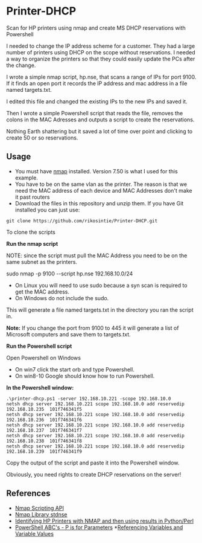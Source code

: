 # Printer-DHCP
Scan for HP printers using nmap and create MS DHCP reservations with Powershell

I needed to change the IP address scheme for a customer. They had a large number of printers using DHCP on the scope without reservations. I needed a way to organize the printers so that they could easily update the PCs after the change.

I wrote a simple nmap script, hp.nse, that scans a range of IPs for port 9100. If it finds an open port it records the IP address and mac address in a file named targets.txt.

I edited this file and changed the existing IPs to the new IPs and saved it.

Then I wrote a simple Powershell script that reads the file, removes the colons in the MAC Adresses and outputs a script to create the reservations.

Nothing Earth shattering but it saved a lot of time over point and clicking to create 50 or so reservations.

## Usage

* You must have [nmap](https://nmap.org/download.html) installed. Version 7.50 is what I used for this example.
* You have to be on the same vlan as the printer. The reason is that we need the MAC address of each device and MAC Addresses don't make it past routers
* Download the files in this repository and unzip them. If you have Git installed you can just use: 
```
git clone https://github.com/rikosintie/Printer-DHCP.git
```
To clone the scripts

**Run the nmap script**

NOTE: since the script must pull the MAC Address you need to be on the same subnet as the printers.

sudo nmap -p 9100 --script hp.nse 192.168.10.0/24

* On Linux you will need to use sudo because a syn scan is required to get the MAC address.
* On Windows do not include the sudo.

This will generate a file named targets.txt in the directory you ran the script in.

**Note:**
If you change the port from 9100 to 445 it will generate a list of Microsoft computers and save them to targets.txt.




**Run the Powershell script**

Open Powershell on Windows
* On win7 click the start orb and type Powershell. 
* On win8-10 Google should know how to run Powershell.

**In the Powershell window:**
```
.\printer-dhcp.ps1 -server 192.168.10.221 -scope 192.168.10.0
netsh dhcp server 192.168.10.221 scope 192.168.10.0 add reservedip 192.168.10.235  101f746341f5 
netsh dhcp server 192.168.10.221 scope 192.168.10.0 add reservedip 192.168.10.236  101f746341f6 
netsh dhcp server 192.168.10.221 scope 192.168.10.0 add reservedip 192.168.10.237  101f746341f7 
netsh dhcp server 192.168.10.221 scope 192.168.10.0 add reservedip 192.168.10.238  101f746341f8 
netsh dhcp server 192.168.10.221 scope 192.168.10.0 add reservedip 192.168.10.239  101f746341f9 
```

Copy the output of the script and paste it into the Powershell window.

Obviously, you need rights to create DHCP reservations on the server!

## References
* [Nmap Scripting API](https://nmap.org/book/nse-api.html)
* [Nmap Library stdnse](https://nmap.org/nsedoc/lib/stdnse.html#format_mac)
* [Identifying HP Printers with NMAP and then using results in Python/Perl](https://help.github.com/articles/basic-writing-and-formatting-syntax/)
* [PowerShell ABC's - P is for Parameters](https://devcentral.f5.com/articles/powershell-abcs-p-is-for-parameters)
*[Referencing Variables and Variable Values](https://technet.microsoft.com/en-us/library/ee692790.aspx)


